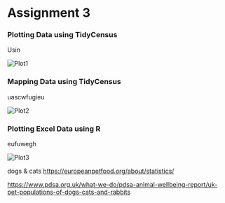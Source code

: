 # Assignment 3

### Plotting Data using TidyCensus

Usin

![Plot1](Assignment3/assign3plot1.png)


### Mapping Data using TidyCensus

uascwfugieu

![Plot2](Assignment3/assign3plot2.png)


### Plotting Excel Data using R

eufuwegh

![Plot3](Assignment3/assign3plot3.png)

dogs & cats
https://europeanpetfood.org/about/statistics/

https://www.pdsa.org.uk/what-we-do/pdsa-animal-wellbeing-report/uk-pet-populations-of-dogs-cats-and-rabbits
